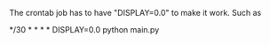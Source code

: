 The crontab job has to have "DISPLAY=0.0" to make it work. Such as

*/30 * * * * DISPLAY=0.0 python main.py
